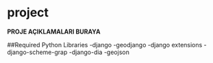# project

**PROJE AÇIKLAMALARI BURAYA**

##Required Python Libraries
-django
-geodjango 
-django extensions
-django-scheme-grap
-django-dia
-geojson

